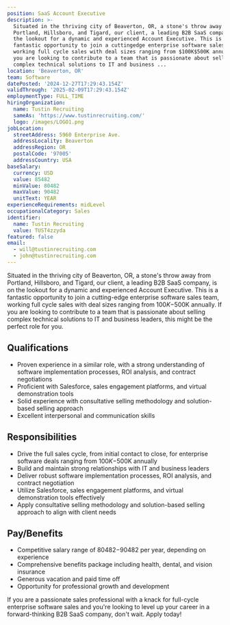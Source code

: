 ```yaml
---
position: SaaS Account Executive
description: >-
  Situated in the thriving city of Beaverton, OR, a stone's throw away from
  Portland, Hillsboro, and Tigard, our client, a leading B2B SaaS company, is on
  the lookout for a dynamic and experienced Account Executive. This is a
  fantastic opportunity to join a cuttingedge enterprise software sales team,
  working full cycle sales with deal sizes ranging from $100K$500K annually. If
  you are looking to contribute to a team that is passionate about selling
  complex technical solutions to IT and business ...
location: 'Beaverton, OR'
team: Software
datePosted: '2024-12-27T17:29:43.154Z'
validThrough: '2025-02-09T17:29:43.154Z'
employmentType: FULL_TIME
hiringOrganization:
  name: Tustin Recruiting
  sameAs: 'https://www.tustinrecruiting.com/'
  logo: /images/LOGO1.png
jobLocation:
  streetAddress: 5960 Enterprise Ave.
  addressLocality: Beaverton
  addressRegion: OR
  postalCode: '97005'
  addressCountry: USA
baseSalary:
  currency: USD
  value: 85482
  minValue: 80482
  maxValue: 90482
  unitText: YEAR
experienceRequirements: midLevel
occupationalCategory: Sales
identifier:
  name: Tustin Recruiting
  value: TUST4zzyda
featured: false
email:
  - will@tustinrecruiting.com
  - john@tustinrecruiting.com
---
```




Situated in the thriving city of Beaverton, OR, a stone's throw away from Portland, Hillsboro, and Tigard, our client, a leading B2B SaaS company, is on the lookout for a dynamic and experienced Account Executive. This is a fantastic opportunity to join a cutting-edge enterprise software sales team, working full cycle sales with deal sizes ranging from $100K-$500K annually. If you are looking to contribute to a team that is passionate about selling complex technical solutions to IT and business leaders, this might be the perfect role for you.

## Qualifications

- Proven experience in a similar role, with a strong understanding of software implementation processes, ROI analysis, and contract negotiations
- Proficient with Salesforce, sales engagement platforms, and virtual demonstration tools
- Solid experience with consultative selling methodology and solution-based selling approach
- Excellent interpersonal and communication skills

## Responsibilities

- Drive the full sales cycle, from initial contact to close, for enterprise software deals ranging from $100K-$500K annually
- Build and maintain strong relationships with IT and business leaders 
- Deliver robust software implementation processes, ROI analysis, and contract negotiation
- Utilize Salesforce, sales engagement platforms, and virtual demonstration tools effectively
- Apply consultative selling methodology and solution-based selling approach to align with client needs

## Pay/Benefits

- Competitive salary range of $80482-$90482 per year, depending on experience
- Comprehensive benefits package including health, dental, and vision insurance
- Generous vacation and paid time off
- Opportunity for professional growth and development

If you are a passionate sales professional with a knack for full-cycle enterprise software sales and you're looking to level up your career in a forward-thinking B2B SaaS company, don't wait. Apply today!

